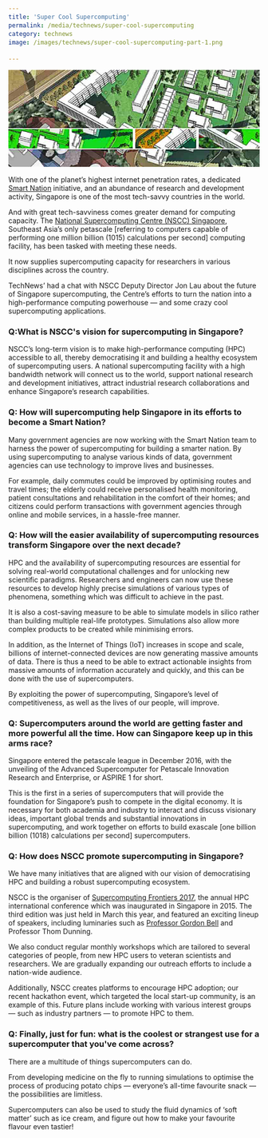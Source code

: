 ```yaml
---
title: 'Super Cool Supercomputing'
permalink: /media/technews/super-cool-supercomputing
category: technews
image: /images/technews/super-cool-supercomputing-part-1.png

---
```



![Super Cool Supercomputing](/images/technews/super-cool-supercomputing-part-1.png)

With one of the planet’s highest internet penetration rates, a dedicated [Smart Nation](https://www.smartnation.sg/) initiative, and an abundance of research and development activity, Singapore is one of the most tech-savvy countries in the world.

And with great tech-savviness comes greater demand for computing capacity. The [National Supercomputing Centre (NSCC) Singapore](https://www.nscc.sg/), Southeast Asia’s only petascale [referring to computers capable of performing one million billion (1015) calculations per second] computing facility, has been tasked with meeting these needs.

It now supplies supercomputing capacity for researchers in various disciplines across the country.

TechNews’ had a chat with NSCC Deputy Director Jon Lau about the future of Singapore supercomputing, the Centre’s efforts to turn the nation into a high-performance computing powerhouse — and some crazy cool supercomputing applications.

### **Q:What is NSCC's vision for supercomputing in Singapore?**
NSCC’s long-term vision is to make high-performance computing (HPC) accessible to all, thereby democratising it and building a healthy ecosystem of supercomputing users. A national supercomputing facility with a high bandwidth network will connect us to the world, support national research and development initiatives, attract industrial research collaborations and enhance Singapore’s research capabilities.

### **Q: How will supercomputing help Singapore in its efforts to become a Smart Nation?**
Many government agencies are now working with the Smart Nation team to harness the power of supercomputing for building a smarter nation. By using supercomputing to analyse various kinds of data, government agencies can use technology to improve lives and businesses.

For example, daily commutes could be improved by optimising routes and travel times; the elderly could receive personalised health monitoring, patient consultations and rehabilitation in the comfort of their homes; and citizens could perform transactions with government agencies through online and mobile services, in a hassle-free manner.

### **Q: How will the easier availability of supercomputing resources transform Singapore over the next decade?**
HPC and the availability of supercomputing resources are essential for solving real-world computational challenges and for unlocking new scientific paradigms. Researchers and engineers can now use these resources to develop highly precise simulations of various types of phenomena, something which was difficult to achieve in the past.

It is also a cost-saving measure to be able to simulate models in silico rather than building multiple real-life prototypes. Simulations also allow more complex products to be created while minimising errors.

In addition, as the Internet of Things (IoT) increases in scope and scale, billions of internet-connected devices are now generating massive amounts of data. There is thus a need to be able to extract actionable insights from massive amounts of information accurately and quickly, and this can be done with the use of supercomputers.

By exploiting the power of supercomputing, Singapore’s level of competitiveness, as well as the lives of our people, will improve.

### **Q: Supercomputers around the world are getting faster and more powerful all the time. How can Singapore keep up in this arms race?**
Singapore entered the petascale league in December 2016, with the unveiling of the Advanced Supercomputer for Petascale Innovation Research and Enterprise, or ASPIRE 1 for short.

This is the first in a series of supercomputers that will provide the foundation for Singapore’s push to compete in the digital economy. It is necessary for both academia and industry to interact and discuss visionary ideas, important global trends and substantial innovations in supercomputing, and work together on efforts to build exascale [one billion billion (1018) calculations per second] supercomputers.

### **Q: How does NSCC promote supercomputing in Singapore?**
We have many initiatives that are aligned with our vision of democratising HPC and building a robust supercomputing ecosystem.

NSCC is the organiser of [Supercomputing Frontiers 2017](https://www.tech.gov.sg/technews/innovation/2017/04/10/07/26/beyond-the-frontiers-of-supercomputing), the annual HPC international conference which was inaugurated in Singapore in 2015. The third edition was just held in March this year, and featured an exciting lineup of speakers, including luminaries such as [Professor Gordon Bell](https://www.tech.gov.sg/technews/opinions/2017/04/15/14/18/the-prize-of-computing-future) and Professor Thom Dunning.

We also conduct regular monthly workshops which are tailored to several categories of people, from new HPC users to veteran scientists and researchers. We are gradually expanding our outreach efforts to include a nation-wide audience.

Additionally, NSCC creates platforms to encourage HPC adoption; our recent hackathon event, which targeted the local start-up community, is an example of this. Future plans include working with various interest groups — such as industry partners — to promote HPC to them.

### **Q: Finally, just for fun: what is the coolest or strangest use for a supercomputer that you've come across?**

There are a multitude of things supercomputers can do.

From developing medicine on the fly to running simulations to optimise the process of producing potato chips — everyone’s all-time favourite snack — the possibilities are limitless.

Supercomputers can also be used to study the fluid dynamics of ‘soft matter’ such as ice cream, and figure out how to make your favourite flavour even tastier!
